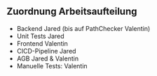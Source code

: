 ## Zuordnung Arbeitsaufteilung
- Backend Jared (bis auf PathChecker Valentin)
- Unit Tests Jared
- Frontend Valentin
- CICD-Pipeline Jared
- AGB Jared & Valentin
- Manuelle Tests: Valentin
